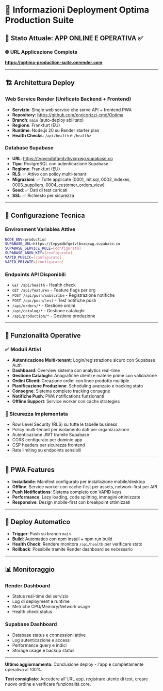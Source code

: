 # 🚀 Informazioni Deployment Optima Production Suite

## 📍 Stato Attuale: APP ONLINE E OPERATIVA ✅

### 🌐 URL Applicazione Completa
**https://optima-production-suite.onrender.com**

---

## 🏗️ Architettura Deploy

### Web Service Render (Unificato Backend + Frontend)
- **Servizio**: Single web service che serve API + frontend PWA
- **Repository**: https://github.com/enricorizzi-cmd/Optima  
- **Branch**: `main` (auto-deploy abilitato)
- **Regione**: Frankfurt (EU)
- **Runtime**: Node.js 20 su Render starter plan
- **Health Checks**: `/api/health` e `/healthz`

### Database Supabase  
- **URL**: https://tvpymdbfqmtvlbvxqxwg.supabase.co
- **Tipo**: PostgreSQL con autenticazione Supabase
- **Regione**: Frankfurt (EU)
- **RLS**: ✅ Attivo con policy multi-tenant
- **Migrazioni**: ✅ Tutte applicate (0001_init.sql, 0002_indexes, 0003_suppliers, 0004_customer_orders_view)
- **Seed**: ✅ Dati di test caricati
- **SSL**: ✅ Richiesto per sicurezza

---

## 🔧 Configurazione Tecnica

### Environment Variables Attive
```bash
NODE_ENV=production
SUPABASE_URL=https://tvpymdbfqmtvlbvxqxwg.supabase.co
SUPABASE_SERVICE_ROLE=[configurato]
SUPABASE_ANON_KEY=[configurato] 
VAPID_PUBLIC=[configurato]
VAPID_PRIVATE=[configurato]
```

### Endpoints API Disponibili
- `GET /api/health` - Health check
- `GET /api/features` - Feature flags per org
- `POST /api/push/subscribe` - Registrazione notifiche
- `POST /api/push/test` - Test notifiche push
- `/api/orders/*` - Gestione ordini
- `/api/catalog/*` - Gestione cataloghi  
- `/api/production/*` - Gestione produzione

---

## 🎯 Funzionalità Operative

### ✅ Moduli Attivi
- **Autenticazione Multi-tenant**: Login/registrazione sicuro con Supabase Auth
- **Dashboard**: Overview sistema con analytics real-time
- **Gestione Cataloghi**: Anagrafiche clienti e materie prime con validazione
- **Ordini Clienti**: Creazione ordini con linee prodotto multiple
- **Pianificazione Produzione**: Scheduling avanzato e tracking stato
- **Consegne**: Sistema completo tracking consegne
- **Notifiche Push**: PWA notifications funzionanti
- **Offline Support**: Service worker con cache strategies

### 🔐 Sicurezza Implementata  
- Row Level Security (RLS) su tutte le tabelle business
- Policy multi-tenant per isolamento dati per organizzazione
- Autenticazione JWT tramite Supabase
- CORS configurato per dominio app
- CSP headers per sicurezza frontend
- Rate limiting su endpoints sensibili

---

## 📱 PWA Features

- **Installabile**: Manifest configurato per installazione mobile/desktop  
- **Offline**: Service worker con cache-first per assets, network-first per API
- **Push Notifications**: Sistema completo con VAPID keys
- **Performance**: Lazy loading, code splitting, immagini ottimizzate
- **Responsive**: Design mobile-first con breakpoint ottimizzati

---

## 🔄 Deploy Automatico

- **Trigger**: Push su branch `main`
- **Build**: Automatico con npm install + npm run build  
- **Health Check**: Rendere monitora `/api/health` per verificare stato
- **Rollback**: Possibile tramite Render dashboard se necessario

---

## 📊 Monitoraggio

### Render Dashboard
- Status real-time del servizio
- Log di deployment e runtime
- Metriche CPU/Memory/Network usage
- Health check status

### Supabase Dashboard  
- Database status e connessioni attive
- Log autenticazione e accessi
- Performance query e indici
- Storage usage e backup status

---

**Ultimo aggiornamento**: Conclusione deploy - l'app è completamente operativa al 100%.

**Test consigliato**: Accedere all'URL app, registrare utente di test, creare nuovo ordine e verificare funzionalità core.
